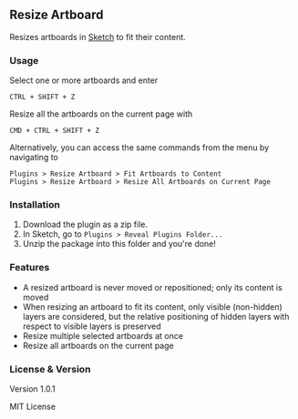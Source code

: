 ## Resize Artboard

Resizes artboards in [Sketch](http://bohemiancoding.com/sketch) to fit their content.

### Usage

Select one or more artboards and enter

    CTRL + SHIFT + Z

Resize all the artboards on the current page with

    CMD + CTRL + SHIFT + Z

Alternatively, you can access the same commands from the menu by navigating to

    Plugins > Resize Artboard > Fit Artboards to Content
    Plugins > Resize Artboard > Resize All Artboards on Current Page

### Installation

1. Download the plugin as a zip file.
2. In Sketch, go to `Plugins > Reveal Plugins Folder...`
3. Unzip the package into this folder and you're done!

### Features

- A resized artboard is never moved or repositioned; only its content is moved
- When resizing an artboard to fit its content, only visible (non-hidden) layers are considered, but the relative positioning of hidden layers with respect to visible layers is preserved
- Resize multiple selected artboards at once
- Resize all artboards on the current page

### License & Version

Version 1.0.1

MIT License
